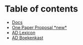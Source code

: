 # Table of contents

* [Docs](README.md)
* [One Paper Proposal \*new\*](one-paper-proposal-new.md)
* [AD Lexicon](lexicon.md)
* [AD Boekenkast](books.md)

